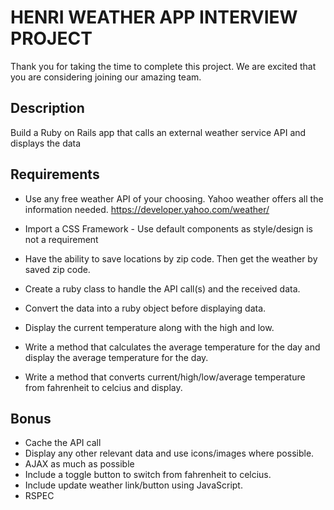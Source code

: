 # HENRI WEATHER APP INTERVIEW PROJECT

Thank you for taking the time to complete this project. We are excited that you are considering joining our amazing team.

## Description

Build a Ruby on Rails app that calls an external weather service API and displays the data

## Requirements
* Use any free weather API of your choosing. Yahoo weather offers all the information needed. https://developer.yahoo.com/weather/

* Import a CSS Framework - Use default components as style/design is not a requirement

* Have the ability to save locations by zip code. Then get the weather by saved zip code.

* Create a ruby class to handle the API call(s) and the received data.

* Convert the data into a ruby object before displaying data.

* Display the current temperature along with the high and low.

* Write a method that calculates the average temperature for the day and display the average temperature for the day.

* Write a method that converts current/high/low/average temperature from fahrenheit to celcius and display.

## Bonus
* Cache the API call
* Display any other relevant data and use icons/images where possible.
* AJAX as much as possible
* Include a toggle button to switch from fahrenheit to celcius.
* Include update weather link/button using JavaScript.
* RSPEC


